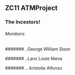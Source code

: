 ## ZC11 ATMProject

### The Incestors!

###### Members:

####### ..George William Sison

####### ..Lanz Louie Nieva

####### .. Aristotle Alfonso
